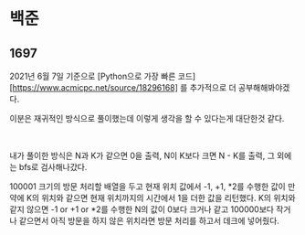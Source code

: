 # 백준

## 1697

2021년 6월 7일 기준으로 [Python으로 가장 빠른 코드][https://www.acmicpc.net/source/18296168] 를 추가적으로 더 공부해해봐야겠다.

이분은 재귀적인 방식으로 풀이했는데 이렇게 생각을 할 수 있다는게 대단한것 같다.

<br>

내가 풀이한 방식은 N과 K가 같으면 0을 출력, N이 K보다 크면 N - K를 출력, 그 외에는 bfs로 검사해나갔다.

100001 크기의 방문 처리할 배열을 두고 현재 위치 값에서 -1, +1, *2를 수행한 값이 만약에 K의 위치와 같으면 현재 위치까지의 시간에서 1을 더한 값을 리턴했다. K의 위치와 같지 않으면 -1 or +1 or *2를 수행한 N의 값이 0보다 크거나 같고 100000보다 작거나 같으면서 아직 방문을 하지 않은 위치라면 방문 처리를 하고서 데크에 넣어줬다.
